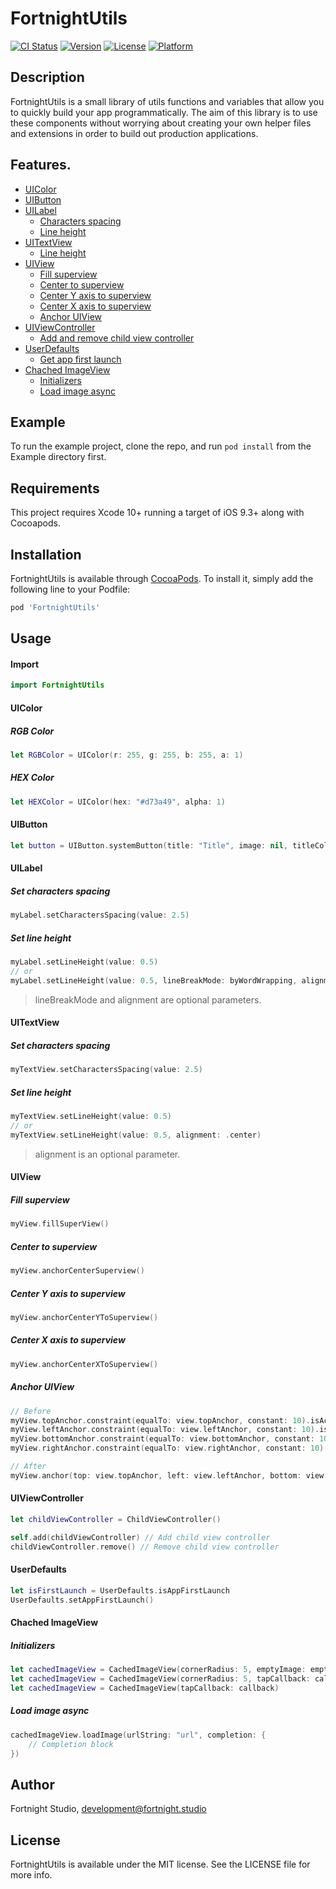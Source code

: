# FortnightUtils

[![CI Status](https://img.shields.io/travis/andreatoso/FortnightUtils.svg?style=flat)](https://travis-ci.org/andreatoso/FortnightUtils)
[![Version](https://img.shields.io/cocoapods/v/FortnightUtils.svg?style=flat)](https://cocoapods.org/pods/FortnightUtils)
[![License](https://img.shields.io/cocoapods/l/FortnightUtils.svg?style=flat)](https://cocoapods.org/pods/FortnightUtils)
[![Platform](https://img.shields.io/cocoapods/p/FortnightUtils.svg?style=flat)](https://cocoapods.org/pods/FortnightUtils)

## Description
FortnightUtils is a small library of utils functions and variables that allow you to quickly build your app programmatically. The aim of this library is to use these components without worrying about creating your own helper files and extensions in order to build out production applications.

## Features.

- [UIColor](#uicolor)
- [UIButton](#uibutton)
- [UILabel](#uilabel)
  - [Characters spacing](#set-characters-spacing)
  - [Line height](#set-line-height)
- [UITextView](#uitextview)
  - [Line height](#uitextview)
- [UIView](#uiview)
  - [Fill superview](#fill-superview)
  - [Center to superview](#center-to-superview)
  - [Center Y axis to superview](#center-y-axis-to-superview)
  - [Center X axis to superview](#center-x-axis-to-superview)
  - [Anchor UIView](#anchor-uiview)
- [UIViewController](#uiviewcontroller)
  - [Add and remove child view controller](#uiviewcontroller)
- [UserDefaults](#userdefaults)
  - [Get app first launch](#userdefaults)
- [Chached ImageView](#chached-imageview)
  - [Initializers](#initializers)
  - [Load image async](#load-image-async)

## Example

To run the example project, clone the repo, and run `pod install` from the Example directory first.

## Requirements

This project requires Xcode 10+ running a target of iOS 9.3+ along with Cocoapods.

## Installation

FortnightUtils is available through [CocoaPods](https://cocoapods.org). To install
it, simply add the following line to your Podfile:

```ruby
pod 'FortnightUtils'
```

## Usage

#### Import

```swift
import FortnightUtils
```

#### UIColor
##### RGB Color
```swift
let RGBColor = UIColor(r: 255, g: 255, b: 255, a: 1)
```
##### HEX Color
```swift
let HEXColor = UIColor(hex: "#d73a49", alpha: 1)
```

#### UIButton

```swift
let button = UIButton.systemButton(title: "Title", image: nil, titleColor: .red, font: nil, target: self, selector: #selector(buttonSelector))

```

#### UILabel
##### Set characters spacing
```swift
myLabel.setCharactersSpacing(value: 2.5)
```
##### Set line height
```swift
myLabel.setLineHeight(value: 0.5)
// or
myLabel.setLineHeight(value: 0.5, lineBreakMode: byWordWrapping, alignment: .center)
```
> lineBreakMode and alignment are optional parameters.

#### UITextView
##### Set characters spacing
```swift
myTextView.setCharactersSpacing(value: 2.5)
```
##### Set line height
```swift
myTextView.setLineHeight(value: 0.5)
// or
myTextView.setLineHeight(value: 0.5, alignment: .center)
```
> alignment is an optional parameter.

#### UIView
##### Fill superview
```swift
myView.fillSuperView()
```
##### Center to superview
```swift
myView.anchorCenterSuperview()
```
##### Center Y axis to superview
```swift
myView.anchorCenterYToSuperview()
```
##### Center X axis to superview
```swift
myView.anchorCenterXToSuperview()
```
##### Anchor UIView
```swift
// Before
myView.topAnchor.constraint(equalTo: view.topAnchor, constant: 10).isActive = true
myView.leftAnchor.constraint(equalTo: view.leftAnchor, constant: 10).isActive = true
myView.bottomAnchor.constraint(equalTo: view.bottomAnchor, constant: 10).isActive = true
myView.rightAnchor.constraint(equalTo: view.rightAnchor, constant: 10).isActive = true

// After
myView.anchor(top: view.topAnchor, left: view.leftAnchor, bottom: view.bottomAnchor, right: view.rightAnchor, topConstant: 10, leftConstant: 10, bottomConstant: 10, rightConstant: 10, widthConstant: 0, heightConstant: 0)
```

#### UIViewController
```swift
let childViewController = ChildViewController()

self.add(childViewController) // Add child view controller
childViewController.remove() // Remove child view controller
```

#### UserDefaults
```swift
let isFirstLaunch = UserDefaults.isAppFirstLaunch
UserDefaults.setAppFirstLaunch()
```

#### Chached ImageView
##### Initializers
```swift
let cachedImageView = CachedImageView(cornerRadius: 5, emptyImage: emptyImage)
let cachedImageView = CachedImageView(cornerRadius: 5, tapCallback: callback)
let cachedImageView = CachedImageView(tapCallback: callback)
```
##### Load image async
```swift
cachedImageView.loadImage(urlString: "url", completion: {
    // Completion block
})
```

## Author

Fortnight Studio, development@fortnight.studio

## License

FortnightUtils is available under the MIT license. See the LICENSE file for more info.
